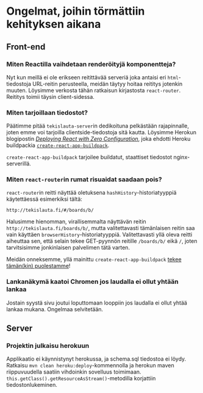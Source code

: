 # Ongelmat, joihin törmättiin kehityksen aikana

## Front-end

### Miten Reactilla vaihdetaan renderöityjä komponentteja?

Nyt kun meillä ei ole erikseen reitittävää serveriä joka antaisi eri `html`-tiedostoja URL-reitin perusteella, meidän täytyy hoitaa reititys jotenkin muuten. Löysimme verkosta tähän ratkaisun kirjastosta `react-router`. Reititys toimii täysin client-sidessa.

### Miten tarjoillaan tiedostot?

Päätimme pitää `tekislauta-server`in dedikoituna pelkästään rajapinnalle, joten emme voi tarjoilla clientside-tiedostoja sitä kautta. Löysimme Herokun blogipostin [*Deploying React with Zero Configuration*](https://blog.heroku.com/deploying-react-with-zero-configuration), joka ehdotti Heroku buildpackia [`create-react-app-buildpack`](https://github.com/mars/create-react-app-buildpack).

`create-react-app-buildpack` tarjoilee buildatut, staattiset tiedostot nginx-serverillä.

### Miten `react-router`in rumat risuaidat saadaan pois?

`react-router`in reitti näyttää oletuksena `hashHistory`-historiatyyppiä käytettäessä esimerkiksi tältä:

    http://tekislauta.fi/#/boards/b/

Halusimme hienomman, virallisemmalta näyttävän reitin `http://tekislauta.fi/boards/b/`, mutta valitettavasti tämänlaisen reitin saa vain käyttäen `browserHistory`-historiatyyppiä. Valitettavasti yllä oleva reitti aiheuttaa sen, että selain tekee GET-pyynnön reitille `/boards/b/` eikä `/`, joten tarvitsisimme jonkinlaisen palvelimen tätä varten.

Meidän onneksemme, yllä mainittu `create-react-app-buildpack` [tekee tämän(kin) puolestamme](https://github.com/mars/create-react-app-buildpack/blob/1f5369bf4d0c11bed331f9986d573ec52c3d9c0d/README.md#user-content-routing-clean-urls)!

### Lankanäkymä kaatoi Chromen jos laudalla ei ollut yhtään lankaa
Jostain syystä sivu joutui loputtomaan looppiin jos laudalla ei ollut yhtää lankaa mukana.
Ongelmaa selvitetään.

## Server

### Projektin julkaisu herokuun
Applikaatio ei käynnistynyt herokussa, ja schema.sql tiedostoa ei löydy.
Ratkaisu
`mvn clean heroku:deploy`-kommennolla ja herokun maven riippuvuudella saatiin vihdoinkin sovelluus toimimaan. `this.getClass().getResourceAsStream()`-metodilla korjattiin tiedostonlukeminen. 
